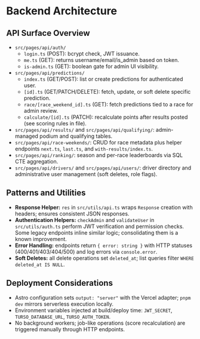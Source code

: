 # Backend Architecture
## API Surface Overview
- `src/pages/api/auth/`
  - `login.ts` (POST): bcrypt check, JWT issuance.
  - `me.ts` (GET): returns username/email/is_admin based on token.
  - `is-admin.ts` (GET): boolean gate for admin UI visibility.
- `src/pages/api/predictions/`
  - `index.ts` (GET/POST): list or create predictions for authenticated user.
  - `[id].ts` (GET/PATCH/DELETE): fetch, update, or soft delete specific prediction.
  - `race/[race_weekend_id].ts` (GET): fetch predictions tied to a race for admin review.
  - `calculate/[id].ts` (PATCH): recalculate points after results posted (see scoring rules in file).
- `src/pages/api/results/` and `src/pages/api/qualifying/`: admin-managed podium and qualifying tables.
- `src/pages/api/race-weekends/`: CRUD for race metadata plus helper endpoints `next.ts`, `last.ts`, and `with-results/index.ts`.
- `src/pages/api/ranking/`: season and per-race leaderboards via SQL CTE aggregation.
- `src/pages/api/drivers/` and `src/pages/api/users/`: driver directory and administrative user management (soft deletes, role flags).

## Patterns and Utilities
- **Response Helper:** `res` in `src/utils/api.ts` wraps `Response` creation with headers; ensures consistent JSON responses.
- **Authentication Helpers:** `checkAdmin` and `validateUser` in `src/utils/auth.ts` perform JWT verification and permission checks. Some legacy endpoints inline similar logic; consolidating them is a known improvement.
- **Error Handling:** endpoints return `{ error: string }` with HTTP statuses (400/401/403/404/500) and log errors via `console.error`.
- **Soft Deletes:** all delete operations set `deleted_at`; list queries filter `WHERE deleted_at IS NULL`.

## Deployment Considerations
- Astro configuration sets `output: "server"` with the Vercel adapter; `pnpm dev` mirrors serverless execution locally.
- Environment variables injected at build/deploy time: `JWT_SECRET`, `TURSO_DATABASE_URL`, `TURSO_AUTH_TOKEN`.
- No background workers; job-like operations (score recalculation) are triggered manually through HTTP endpoints.

